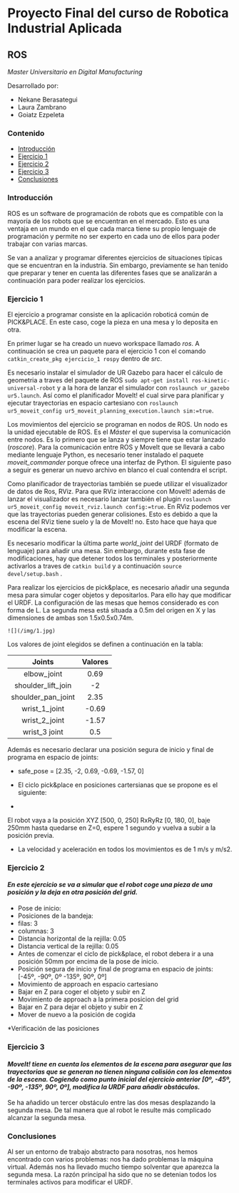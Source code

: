 # Proyecto Final del curso de Robotica Industrial Aplicada
## ROS
*Master Universitario en Digital Manufacturing*

Desarrollado por:
* Nekane Berasategui
* Laura Zambrano
* Goiatz Ezpeleta


### Contenido
- [Introducción](https://github.com/team-GLN/Robotica_ROS/blob/main/README.md#introducci%C3%B3n)
- [Ejercicio 1](https://github.com/team-GLN/Robotica_ROS/blob/main/README.md#ejercicio-1)
- [Ejercicio 2](https://github.com/team-GLN/Robotica_ROS/blob/UR/README.md#ejercicio-2)
- [Ejercicio 3](https://github.com/team-GLN/Robotica_ROS/blob/UR/README.md#ejercicio-3)
- [Conclusiones](https://github.com/team-GLN/Robotica_ROS/blob/UR/README.md#conclusiones)


### Introducción

ROS es un software de programación de robots que es compatible con la mayoría de los robots que se encuentran en el mercado. Esto es una ventaja en un mundo en el que cada marca tiene su propio lenguaje de programación y permite no ser experto en cada uno de ellos para poder trabajar con varias marcas.

Se van a analizar y programar diferentes ejercicios de situaciones típicas que se encuentran en la industria. Sin embargo, previamente se han tenido que preparar y tener en cuenta las diferentes fases que se analizarán a continuación para poder realizar los ejercicios.


### Ejercicio 1

El ejercicio a programar consiste en la aplicación roboticá común de PICK&PLACE. En este caso, coge la pieza en una mesa y lo deposita en otra.

En primer lugar se ha creado un nuevo workspace llamado *ros*. A continuación se crea un paquete para el ejercicio 1 con el comando  ```catkin_create_pkg ejercicio_1 rospy``` dentro de *src*.

Es necesario instalar el simulador de UR Gazebo para hacer el cálculo de geometria a traves del paquete de ROS ```sudo apt-get install ros-kinetic-universal-robot``` y a la hora de lanzar el simulador con ```roslaunch ur_gazebo ur5.launch```. Así como el planificador MoveIt! el cual sirve para planificar y ejecutar trayectorias en espacio cartesiano con ```roslaunch ur5_moveit_config ur5_moveit_planning_execution.launch sim:=true```. 

Los movimientos del ejercicio se programan en nodos de ROS. Un nodo es la unidad ejecutable de ROS. Es el *Máster* el que supervisa la comunicación entre nodos. Es lo primero que se lanza y siempre tiene que estar lanzado (*roscore*). Para la comunicación entre ROS y MoveIt que se llevará a cabo mediante lenguaje Python, es necesario tener instalado el paquete *moveit_commander* porque ofrece una interfaz de Python. El siguiente paso a seguir es generar un nuevo archivo en blanco el cual contendra el script.

Como planificador de trayectorias también se puede utilizar el visualizador de datos de Ros, RViz. Para que RViz interaccione con MoveIt! además de lanzar el visualizador es necesario lanzar también el plugin ```roslaunch ur5_moveit_config moveit_rviz.launch config:=true```. En RViz podemos ver que las trayectorias pueden generar colisiones. Esto es debido a que la escena del RViz tiene suelo y la de MoveIt! no. Esto hace que haya que modificar la escena. 

Es necesario modificar la última parte *world_joint* del URDF (formato de lenguaje) para añadir una mesa. Sin embargo, durante esta fase de modificaciones, hay que detener todos los terminales y posteriormente activarlos a traves de ```catkin build``` y a continuación ```source devel/setup.bash``` . 





Para realizar los ejercicios de pick&place, es necesario añadir una segunda mesa para simular coger objetos y depositarlos. Para ello hay que modificar el URDF. La configuración de las mesas que hemos considerado es con forma de L. La segunda mesa está situada a 0.5m del origen en X y las dimensiones de ambas son 1.5x0.5x0.74m.


    ![](/img/1.jpg)


Los valores de joint elegidos se definen a continuación en la tabla:

| Joints            | Valores      | 
| :----------------:|:------------:|
| elbow_joint       | 0.69         |      
| shoulder_lift_join| -2           |                                        
| shoulder_pan_joint| 2.35         |                                   
| wrist_1_joint     | -0.69        |                               
| wrist_2_joint     | -1.57        | 
| wrist_3 joint     | 0.5          |

Además es necesario declarar una posición segura de inicio y final de programa en espacio de joints:

* safe_pose = [2.35, -2, 0.69, -0.69, -1.57, 0]


* El ciclo pick&place en posiciones cartersianas que se propone es el siguiente: 
* 
El robot vaya a la posición XYZ [500, 0, 250] RxRyRz [0, 180, 0], baje 250mm hasta quedarse en Z=0, espere 1 segundo y vuelva a subir a la posición previa.

* La velocidad y aceleración en todos los movimientos es de 1 m/s y m/s2.


### Ejercicio 2

#### *En este ejercicio se va a simular que el robot coge una pieza de una posición y la deja en otra posición del grid.*

* Pose de inicio:
* Posiciones de la bandeja:
* filas: 3
* columnas: 3
* Distancia horizontal de la rejilla: 0.05
* Distancia vertical de la rejilla: 0.05
* Antes de comenzar el ciclo de pick&place, el robot debera ir a una posición 50mm por encima de la pose de inicio.
* Posición segura de inicio y final de programa en espacio de joints: [-45º, -90º, 0º -135º, 90º, 0º]
* Movimiento de approach en espacio cartesiano
* Bajar en Z para coger el objeto y subir en Z
* Movimiento de approach a la primera posicion del grid
* Bajar en Z para dejar el objeto y subir en Z
* Mover de nuevo a la posición de cogida

*Verificación de las posiciones

### Ejercicio 3

#### *MoveIt! tiene en cuenta los elementos de la escena para asegurar que las trayectorias que se generan no tienen ninguna colisión con los elementos de la escena. Cogiendo como punto inicial del ejercicio anterior [0º, -45º, -90º, -135º, 90º, 0º], modifica la URDF para añadir obstáculos.*

Se ha añadido un tercer obstáculo entre las dos mesas desplazando la segunda mesa. De tal manera que al robot le resulte más complicado alcanzar la segunda mesa. 

### Conclusiones

Al ser un entorno de trabajo abstracto para nosotras, nos hemos encontrado con varios problemas: nos ha dado problemas la máquina virtual. Además nos ha llevado mucho tiempo solventar que aparezca la segunda mesa. La razón principal ha sido que no se detenian todos los terminales activos para modificar el URDF.

